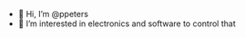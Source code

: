 - 👋 Hi, I’m @ppeters
- 👀 I’m interested in electronics and software to control that

<!---
ppeters/ppeters is a ✨ special ✨ repository because its `README.md` (this file) appears on your GitHub profile.
You can click the Preview link to take a look at your changes.
--->

